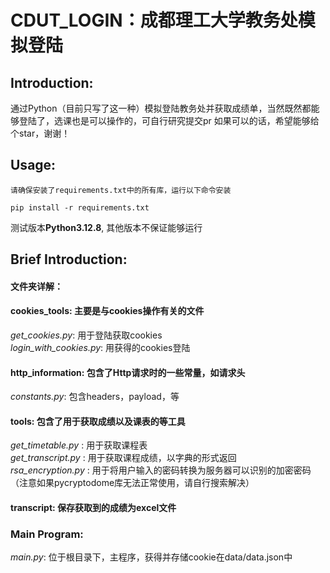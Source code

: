 # CDUT_LOGIN：成都理工大学教务处模拟登陆
## Introduction:
通过Python（目前只写了这一种）模拟登陆教务处并获取成绩单，当然既然都能够登陆了，选课也是可以操作的，可自行研究提交pr
如果可以的话，希望能够给个star，谢谢！
## Usage:
```text
请确保安装了requirements.txt中的所有库，运行以下命令安装
```
```shell
pip install -r requirements.txt
```

测试版本**Python3.12.8**, 其他版本不保证能够运行
## Brief Introduction:
#### 文件夹详解：  
#### cookies_tools: 主要是与cookies操作有关的文件
_get_cookies.py_: 用于登陆获取cookies  
_login_with_cookies.py_: 用获得的cookies登陆
#### http_information: 包含了Http请求时的一些常量，如请求头
_constants.py_: 包含headers，payload，等
#### tools: 包含了用于获取成绩以及课表的等工具
_get_timetable.py_ : 用于获取课程表  
_get_transcript.py_ : 用于获取课程成绩，以字典的形式返回  
_rsa_encryption.py_ : 用于将用户输入的密码转换为服务器可以识别的加密密码（注意如果pycryptodome库无法正常使用，请自行搜索解决）  
#### transcript: 保存获取到的成绩为excel文件
### Main Program:
_main.py_: 位于根目录下，主程序，获得并存储cookie在data/data.json中


